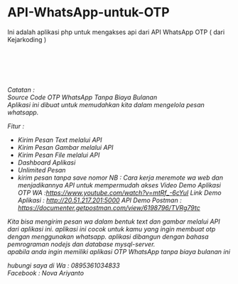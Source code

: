 # API-WhatsApp-untuk-OTP

Ini adalah aplikasi php untuk mengakses api dari API WhatsApp OTP ( dari Kejarkoding )

</br>
</br>
</br>
</br>

<i>Catatan : </br>
Source Code OTP WhatsApp Tanpa Biaya Bulanan  </br>
Aplikasi ini dibuat untuk memudahkan kita dalam mengelola pesan whatsapp.  

Fitur : 
- Kirim Pesan Text melalui API 
- Kirim Pesan Gambar melalui API
- Kirim Pesan File melalui API
- Dashboard Aplikasi
- Unlimited Pesan
- kirim pesan tanpa save nomor
NB : Cara kerja meremote wa web dan menjadikannya API untuk mempermudah akses
Video Demo Aplikasi OTP WA :https://www.youtube.com/watch?v=mtRf_-6cYuI
Link Demo Aplikasi : http://20.51.217.201:5000
API Demo Postman : https://documenter.getpostman.com/view/6198796/TVRg79tc

Kita bisa mengirim pesan wa dalam bentuk text dan gambar melalui API dari aplikasi ini. 
aplikasi ini cocok untuk kamu yang ingin membuat otp dengan menggunakan whatsapp. 
aplikasi dibangun dengan bahasa pemrograman nodejs dan database mysql-server.  
apabila anda ingin memiliki aplikasi OTP WhatsApp tanpa biaya bulanan ini 

hubungi saya di
Wa : 0895361034833 </br>
Facebook : Nova Ariyanto
</i>